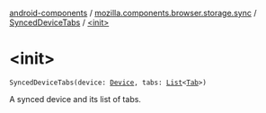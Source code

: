 [android-components](../../index.md) / [mozilla.components.browser.storage.sync](../index.md) / [SyncedDeviceTabs](index.md) / [&lt;init&gt;](./-init-.md)

# &lt;init&gt;

`SyncedDeviceTabs(device: `[`Device`](../../mozilla.components.concept.sync/-device/index.md)`, tabs: `[`List`](https://kotlinlang.org/api/latest/jvm/stdlib/kotlin.collections/-list/index.html)`<`[`Tab`](../-tab/index.md)`>)`

A synced device and its list of tabs.

